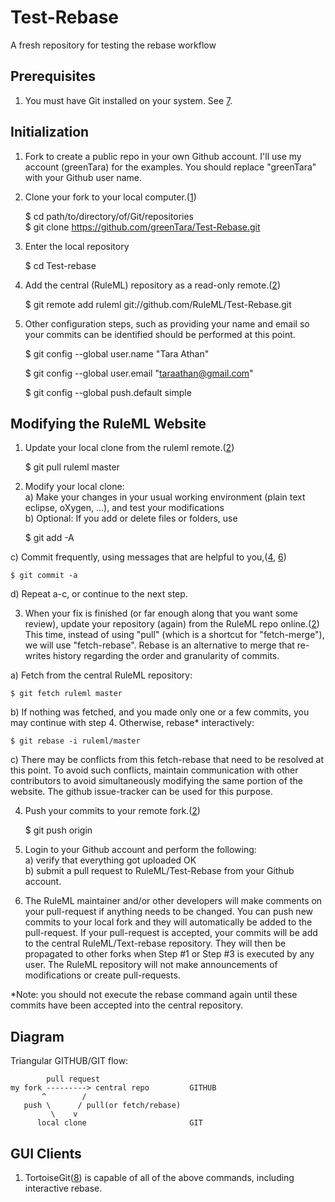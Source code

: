 Test-Rebase
===========

A fresh repository for testing the rebase workflow

Prerequisites
-------------
1. You must have Git installed on your system. See [7].
   
Initialization
--------------
1. Fork to create a public repo in your own Github account. 
I'll use my account (greenTara) for the examples. 
You should replace "greenTara" with your Github user name.

2. Clone your fork to your local computer.([1])

    $ cd path/to/directory/of/Git/repositories  
    $ git clone https://github.com/greenTara/Test-Rebase.git
    
3. Enter the local repository

    $ cd Test-rebase

3. Add the central (RuleML) repository as a read-only remote.([2])

    $ git remote add ruleml git://github.com/RuleML/Test-Rebase.git
    
4. Other configuration steps, such as providing your name and email so your commits can be identified
   should be performed at this point.

    $ git config --global user.name "Tara Athan"
    
    $ git config --global user.email "taraathan@gmail.com"
    
    $ git config --global push.default simple

Modifying the RuleML Website
----------------------------
1. Update your local clone from the ruleml remote.([2])

    $ git pull ruleml master
        
2. Modify your local clone:  
  a) Make your changes in your usual working environment (plain text eclipse, oXygen, ...), and test your modifications  
  b) Optional: If you add or delete files or folders, use  

    $ git add -A

  c) Commit frequently, using messages that are helpful to you,([4], [6])  

    $ git commit -a
    
  d) Repeat a-c, or continue to the next step.
    
   
3. When your fix is finished (or far enough along that you want some review), 
  update your repository (again) from the RuleML repo online.([2])
  This time, instead of using "pull" (which is a shortcut for "fetch-merge"), we will use 
  "fetch-rebase".
  Rebase is an alternative to merge that re-writes history regarding the order and granularity of commits.

  a) Fetch from the central RuleML repository:
  
    $ git fetch ruleml master
    
  b) If nothing was fetched, and you made only one or a few commits, you may continue with step 4.
   Otherwise, rebase* interactively:
   
    $ git rebase -i ruleml/master

  c) There may be conflicts from this fetch-rebase that need to be resolved at this point.
To avoid such conflicts, maintain communication with other contributors to avoid
simultaneously modifying the same portion of the website.
The github issue-tracker can be used for this purpose.
        
4. Push your commits to your remote fork.([2])

    $ git push origin
    
5. Login to your Github account and perform the following:  
  a) verify that everything got uploaded OK  
  b) submit a pull request to RuleML/Test-Rebase from your Github account.  

6. The RuleML maintainer and/or other developers will make comments on your pull-request if 
anything needs to be changed.
You can push new commits to your local fork and they will automatically be added to the pull-request.
If your pull-request is accepted, your commits will be add to the central RuleML/Text-rebase repository.
They will then be propagated to other forks when Step #1 or Step #3 is 
executed by any user. The RuleML repository will not make announcements of modifications or create pull-requests.

*Note: you should not execute the rebase command again until these commits have been accepted into the central repository.

Diagram
-------

Triangular GITHUB/GIT flow:

            pull request
    my fork ---------> central repo         GITHUB
           ^        /
       push \      / pull(or fetch/rebase)
             \    v 
          local clone                       GIT

GUI Clients
-----------
1. TortoiseGit([8]) is capable of all of the above commands, including interactive rebase.

[1]:http://git-scm.com/book/en/Git-Basics-Getting-a-Git-Repository
[2]:http://git-scm.com/book/en/Git-Basics-Working-with-Remotes
[4]:http://git-scm.com/book/en/Git-Basics-Recording-Changes-to-the-Repository
[5]:http://git-scm.com/book/en/Git-Branching-Rebasing
[6]:http://git-scm.com/book/en/Getting-Started-Git-Basics
[7]:http://git-scm.com/book/en/Getting-Started-Installing-Git
[8]:http://code.google.com/p/tortoisegit/
